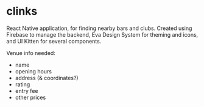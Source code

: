 # clinks
React Native application, for finding nearby bars and clubs. Created using Firebase to manage the backend, Eva Design System for theming and icons, and UI Kitten for several components.


Venue info needed:
- name
- opening hours
- address (& coordinates?)
- rating
- entry fee
- other prices



